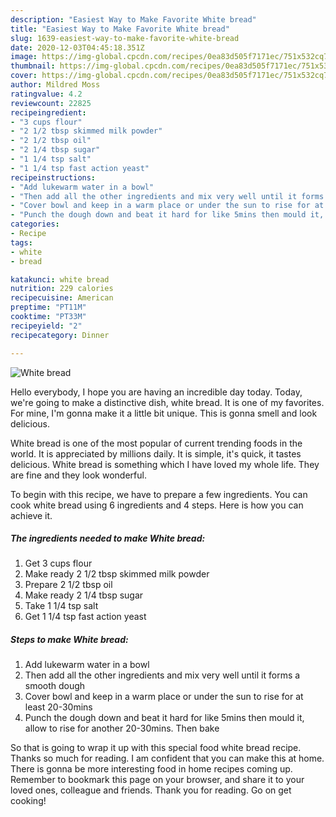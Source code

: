 ```yaml
---
description: "Easiest Way to Make Favorite White bread"
title: "Easiest Way to Make Favorite White bread"
slug: 1639-easiest-way-to-make-favorite-white-bread
date: 2020-12-03T04:45:18.351Z
image: https://img-global.cpcdn.com/recipes/0ea83d505f7171ec/751x532cq70/white-bread-recipe-main-photo.jpg
thumbnail: https://img-global.cpcdn.com/recipes/0ea83d505f7171ec/751x532cq70/white-bread-recipe-main-photo.jpg
cover: https://img-global.cpcdn.com/recipes/0ea83d505f7171ec/751x532cq70/white-bread-recipe-main-photo.jpg
author: Mildred Moss
ratingvalue: 4.2
reviewcount: 22825
recipeingredient:
- "3 cups flour"
- "2 1/2 tbsp skimmed milk powder"
- "2 1/2 tbsp oil"
- "2 1/4 tbsp sugar"
- "1 1/4 tsp salt"
- "1 1/4 tsp fast action yeast"
recipeinstructions:
- "Add lukewarm water in a bowl"
- "Then add all the other ingredients and mix very well until it forms a smooth dough"
- "Cover bowl and keep in a warm place or under the sun to rise for at least 20-30mins"
- "Punch the dough down and beat it hard for like 5mins then mould it, allow to rise for another 20-30mins. Then bake"
categories:
- Recipe
tags:
- white
- bread

katakunci: white bread 
nutrition: 229 calories
recipecuisine: American
preptime: "PT11M"
cooktime: "PT33M"
recipeyield: "2"
recipecategory: Dinner

---
```



![White bread](https://img-global.cpcdn.com/recipes/0ea83d505f7171ec/751x532cq70/white-bread-recipe-main-photo.jpg)

Hello everybody, I hope you are having an incredible day today. Today, we're going to make a distinctive dish, white bread. It is one of my favorites. For mine, I'm gonna make it a little bit unique. This is gonna smell and look delicious.



White bread is one of the most popular of current trending foods in the world. It is appreciated by millions daily. It is simple, it's quick, it tastes delicious. White bread is something which I have loved my whole life. They are fine and they look wonderful.


To begin with this recipe, we have to prepare a few ingredients. You can cook white bread using 6 ingredients and 4 steps. Here is how you can achieve it.

<!--inarticleads1-->

##### The ingredients needed to make White bread:

1. Get 3 cups flour
1. Make ready 2 1/2 tbsp skimmed milk powder
1. Prepare 2 1/2 tbsp oil
1. Make ready 2 1/4 tbsp sugar
1. Take 1 1/4 tsp salt
1. Get 1 1/4 tsp fast action yeast




<!--inarticleads2-->

##### Steps to make White bread:

1. Add lukewarm water in a bowl
1. Then add all the other ingredients and mix very well until it forms a smooth dough
1. Cover bowl and keep in a warm place or under the sun to rise for at least 20-30mins
1. Punch the dough down and beat it hard for like 5mins then mould it, allow to rise for another 20-30mins. Then bake




So that is going to wrap it up with this special food white bread recipe. Thanks so much for reading. I am confident that you can make this at home. There is gonna be more interesting food in home recipes coming up. Remember to bookmark this page on your browser, and share it to your loved ones, colleague and friends. Thank you for reading. Go on get cooking!
